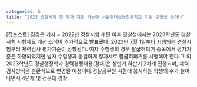 ```yaml
---
categories: h
title: "2023 경찰시험 전 특채 지원 가능한 서울현대실용전문학교 지원 수험생 늘어나"
---
```

[잡포스트] 김경은 기자 = 2022년 경찰시험 개편 이후 경찰청에서는 2023학년도 경찰시험 시험제도 개선 소식이 추가적으로 발표됐다. 2023년 7월 1일부터 시행되는 경찰시험부터 체력검사 평가기준이 상향된다. 여자 수험생의 경우 팔굽혀펴기 종목에서 평가기준은 하향되었지만 남자 수험생과 동일하게 정자세로 팔굽혀펴기를 시행해야 한다.그 외 2023학년도 경찰행정학과 경력경쟁채용(경채)은 상반기 하반기 2차례 진행되며, 체력검사방식은 순환식으로 변경될 예정이다.경찰공무원 시험에 응시하는 학생의 수가 늘어나면서 4년제 및 전문대 경찰
